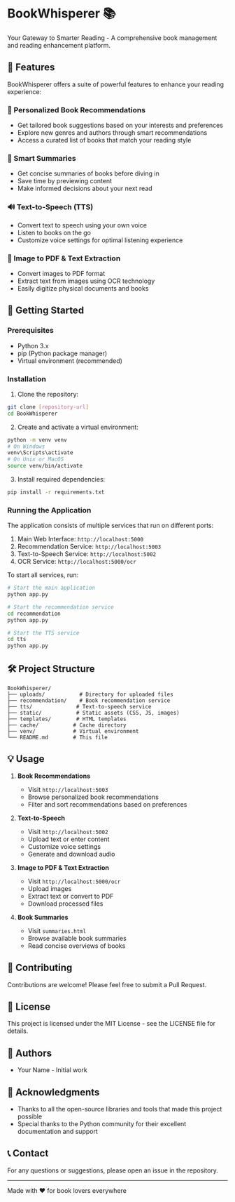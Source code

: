 # BookWhisperer 📚

Your Gateway to Smarter Reading - A comprehensive book management and reading enhancement platform.

## 🌟 Features

BookWhisperer offers a suite of powerful features to enhance your reading experience:

### 📖 Personalized Book Recommendations
- Get tailored book suggestions based on your interests and preferences
- Explore new genres and authors through smart recommendations
- Access a curated list of books that match your reading style

### 📝 Smart Summaries
- Get concise summaries of books before diving in
- Save time by previewing content
- Make informed decisions about your next read

### 🔊 Text-to-Speech (TTS)
- Convert text to speech using your own voice
- Listen to books on the go
- Customize voice settings for optimal listening experience

### 📸 Image to PDF & Text Extraction
- Convert images to PDF format
- Extract text from images using OCR technology
- Easily digitize physical documents and books

## 🚀 Getting Started

### Prerequisites
- Python 3.x
- pip (Python package manager)
- Virtual environment (recommended)

### Installation

1. Clone the repository:
```bash
git clone [repository-url]
cd BookWhisperer
```

2. Create and activate a virtual environment:
```bash
python -m venv venv
# On Windows
venv\Scripts\activate
# On Unix or MacOS
source venv/bin/activate
```

3. Install required dependencies:
```bash
pip install -r requirements.txt
```

### Running the Application

The application consists of multiple services that run on different ports:

1. Main Web Interface: `http://localhost:5000`
2. Recommendation Service: `http://localhost:5003`
3. Text-to-Speech Service: `http://localhost:5002`
4. OCR Service: `http://localhost:5000/ocr`

To start all services, run:
```bash
# Start the main application
python app.py

# Start the recommendation service
cd recommendation
python app.py

# Start the TTS service
cd tts
python app.py
```

## 🛠️ Project Structure

```
BookWhisperer/
├── uploads/           # Directory for uploaded files
├── recommendation/    # Book recommendation service
├── tts/              # Text-to-speech service
├── static/           # Static assets (CSS, JS, images)
├── templates/        # HTML templates
├── cache/           # Cache directory
├── venv/            # Virtual environment
└── README.md        # This file
```

## 💡 Usage

1. **Book Recommendations**
   - Visit `http://localhost:5003`
   - Browse personalized book recommendations
   - Filter and sort recommendations based on preferences

2. **Text-to-Speech**
   - Visit `http://localhost:5002`
   - Upload text or enter content
   - Customize voice settings
   - Generate and download audio

3. **Image to PDF & Text Extraction**
   - Visit `http://localhost:5000/ocr`
   - Upload images
   - Extract text or convert to PDF
   - Download processed files

4. **Book Summaries**
   - Visit `summaries.html`
   - Browse available book summaries
   - Read concise overviews of books

## 🤝 Contributing

Contributions are welcome! Please feel free to submit a Pull Request.

## 📄 License

This project is licensed under the MIT License - see the LICENSE file for details.

## 👥 Authors

- Your Name - Initial work

## 🙏 Acknowledgments

- Thanks to all the open-source libraries and tools that made this project possible
- Special thanks to the Python community for their excellent documentation and support

## 📞 Contact

For any questions or suggestions, please open an issue in the repository.

---

Made with ❤️ for book lovers everywhere 